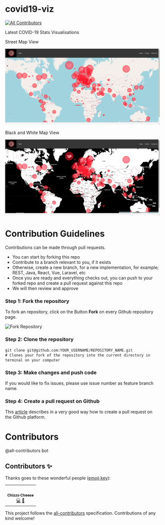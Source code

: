 # covid19-viz
<!-- ALL-CONTRIBUTORS-BADGE:START - Do not remove or modify this section -->
[![All Contributors](https://img.shields.io/badge/all_contributors-1-orange.svg?style=flat-square)](#contributors-)
<!-- ALL-CONTRIBUTORS-BADGE:END -->
Latest COVID-19 Stats Visualisations

Street Map View

<img src="./readme_assets/streetmap-viz.jpg" alt="Covid-19 Viz Street Map View" title="Covid-19 Viz Street Map View" width="800">

Black and White Map View

<img src="./readme_assets/black-and-white-viz.jpg" alt="Covid-19 Viz Black and White Map View" title="Covid-19 Viz Black and White Map View" width="800">

# Contribution Guidelines
Contributions can be made through pull requests.
* You can start by forking this repo
* Contribute to a branch relevant to you, if it exists
* Otherwise, create a new branch, for a new implementation, for example; REST, Java, React, Vue, Laravel, etc
* Once you are ready and everything checks out, you can push to your forked repo and create a pull request against this repo
* We will then review and approve

### Step 1: Fork the repository

To fork an repository, click on the Button **Fork** on every Github repository page.

![Fork Repository](http://f.cl.ly/items/1B0e1u3D1M0s393c2z1r/22.10.13_22_39-Bildschirmkopie.jpeg)

### Step 2: Clone the repository

```shell
git clone git@github.com:YOUR_USERNAME/REPOSITORY_NAME.git
# Clones your fork of the repository into the current directory in terminal on your computer
```

### Step 3: Make changes and push code
If you would like to fix issues, please use issue number as feature branch name.

### Step 4: Create a pull request on Github

This [article](https://help.github.com/articles/using-pull-requests) describes in a very good way how to create a pull request on the Github platform.

# Contributors

@all-contributors bot

## Contributors ✨

Thanks goes to these wonderful people ([emoji key](https://allcontributors.org/docs/en/emoji-key)):

<!-- ALL-CONTRIBUTORS-LIST:START - Do not remove or modify this section -->
<!-- prettier-ignore-start -->
<!-- markdownlint-disable -->
<table>
  <tr>
    <td align="center"><a href="http://oneziko.com"><img src="https://avatars0.githubusercontent.com/u/17289498?v=4" width="100px;" alt=""/><br /><sub><b>Chizzo Cheese</b></sub></a><br /><a href="https://github.com/Chizzoz/covid19-viz/commits?author=Chizzoz" title="Code">💻</a> <a href="#design-Chizzoz" title="Design">🎨</a></td>
  </tr>
</table>

<!-- markdownlint-enable -->
<!-- prettier-ignore-end -->
<!-- ALL-CONTRIBUTORS-LIST:END -->

This project follows the [all-contributors](https://github.com/all-contributors/all-contributors) specification. Contributions of any kind welcome!